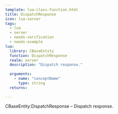 ```yaml
---
template: lua-class-function.html
title: DispatchResponse
icon: lua-server
tags:
  - lua
  - server
  - needs-verification
  - needs-example
lua:
  library: CBaseEntity
  function: DispatchResponse
  realm: server
  description: "Dispatch response."
  
  arguments:
    - name: "conceptName"
      type: string
  returns:
    
---
```


<div class="lua__search__keywords">
CBaseEntity:DispatchResponse &#x2013; Dispatch response.
</div>

